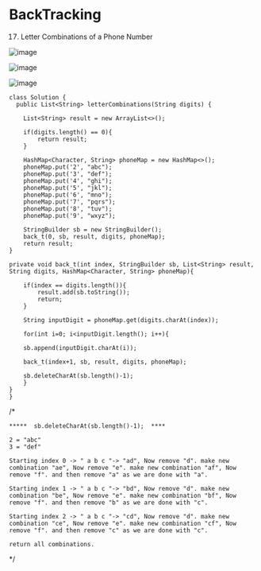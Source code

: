 # BackTracking
17. Letter Combinations of a Phone Number


![image](https://github.com/user-attachments/assets/f8ad71fb-76d5-42dc-abc4-0c160a57c29c)



![image](https://github.com/user-attachments/assets/f951b116-2bee-48a1-8b0d-f6003584330f)



![image](https://github.com/user-attachments/assets/b13b6df1-b050-4189-be6a-b20da9db85e0)



    class Solution {
      public List<String> letterCombinations(String digits) {

        List<String> result = new ArrayList<>();

        if(digits.length() == 0){   
            return result;
        }  

        HashMap<Character, String> phoneMap = new HashMap<>();
        phoneMap.put('2', "abc");
        phoneMap.put('3', "def");
        phoneMap.put('4', "ghi");
        phoneMap.put('5', "jkl");
        phoneMap.put('6', "mno");
        phoneMap.put('7', "pqrs");
        phoneMap.put('8', "tuv");
        phoneMap.put('9', "wxyz");

        StringBuilder sb = new StringBuilder();                      
        back_t(0, sb, result, digits, phoneMap);
        return result;
    }

    private void back_t(int index, StringBuilder sb, List<String> result, String digits, HashMap<Character, String> phoneMap){
        
        if(index == digits.length()){
            result.add(sb.toString()); 
            return;
        }

        String inputDigit = phoneMap.get(digits.charAt(index)); 

        for(int i=0; i<inputDigit.length(); i++){
        
        sb.append(inputDigit.charAt(i)); 

        back_t(index+1, sb, result, digits, phoneMap);

        sb.deleteCharAt(sb.length()-1);
        }  
    }
    }

/*

    *****  sb.deleteCharAt(sb.length()-1);  ****

    2 = "abc"
    3 = "def"

    Starting index 0 -> " a b c "-> "ad", Now remove "d". make new combination "ae", Now remove "e". make new combination "af", Now remove "f". and then remove "a" as we are done with "a".

    Starting index 1 -> " a b c "-> "bd", Now remove "d". make new combination "be", Now remove "e". make new combination "bf", Now remove "f". and then remove "b" as we are done with "c".

    Starting index 2 -> " a b c "-> "cd", Now remove "d". make new combination "ce", Now remove "e". make new combination "cf", Now remove "f". and then remove "c" as we are done with "c".

    return all combinations.

*/
